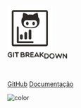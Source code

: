 <!-- _coverpage.md -->

<img src="_images/LOGO_GATO_TRANSP.gif" width="20%"> <br/>
<img src="_images/Git_Breakdown_Logo_2.png" width="27%"><br/>
 

<br/>

[GitHub](https://github.com/fga-eps-mds/2019.2-Git-Breakdown)
[Documentação](README.md)

<!-- background color -->

![color](#F8F8F8)
